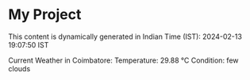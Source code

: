 # My Project

This content is dynamically generated in Indian Time (IST): 2024-02-13 19:07:50 IST


Current Weather in Coimbatore:
Temperature: 29.88 °C
Condition: few clouds
